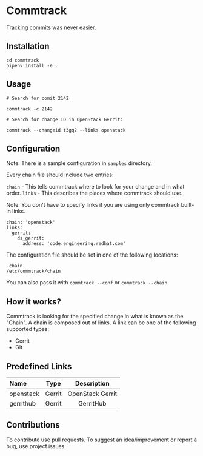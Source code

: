# Commtrack

Tracking commits was never easier.


## Installation

```
cd commtrack
pipenv install -e .
```

## Usage

```
# Search for comit 2142

commtrack -c 2142

# Search for change ID in OpenStack Gerrit:

commtrack --changeid t3gq2 --links openstack
```

## Configuration

Note: There is a sample configuration in `samples` directory.

Every chain file should include two entries:

`chain` - This tells commtrack where to look for your change and in what order.
`links` - This describes the places where commtrack should use.

Note: You don't have to specify links if you are using only commtrack built-in
      links.

```
chain: 'openstack'
links:
  gerrit:
    ds_gerrit:
      address: 'code.engineering.redhat.com'
```

The configuration file should be set in one of the following locations:

```
.chain
/etc/commtrack/chain
```

You can also pass it with `commtrack --conf` or `commtrack --chain`.

## How it works?

Commtrack is looking for the specified change in what is known as the "Chain".
A chain is composed out of links. A link can be one of the following supported types:

* Gerrit
* Git

## Predefined Links

Name | Type | Description
:------ |:------:|:--------:
openstack | Gerrit | OpenStack Gerrit
gerrithub | Gerrit | GerritHub


## Contributions

To contribute use pull requests.
To suggest an idea/improvement or report a bug, use project issues.
